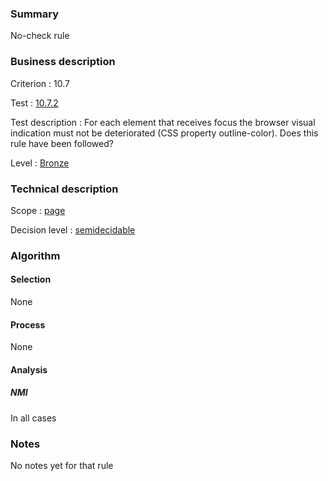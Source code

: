 ### Summary

No-check rule

### Business description

Criterion : 10.7

Test :
[10.7.2](http://www.accessiweb.org/index.php/accessiweb-22-english-version.html#test-10-7-2)

Test description : For each element that receives focus the browser
visual indication must not be deteriorated (CSS property outline-color).
Does this rule have been followed?

Level : [Bronze](/en/category/rules-design/accessiweb-11/level/bronze)

### Technical description

Scope : [page](/en/category/rules-design/accessiweb-11/scope/page)

Decision level :
[semidecidable](/en/category/rules-design/accessiweb-11/decision-level/semidecidable)

### Algorithm

#### Selection

None

#### Process

None

#### Analysis

##### NMI

In all cases

### Notes

No notes yet for that rule
